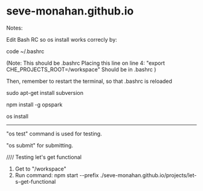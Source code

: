 # seve-monahan.github.io

Notes:

Edit Bash RC so os install works correcly by:

code ~/.bashrc

(Note: This should be .bashrc Placing this line on line 4:
"export CHE_PROJECTS_ROOT=/workspace"
 Should be in .bashrc
)

Then, remember to restart the terminal, so that .bashrc is reloaded

sudo apt-get install subversion

npm install -g opspark

os install

----

"os test" command is used for testing.

"os submit" for submitting.

//// Testing let's get functional
1) Get to "/workspace"
2) Run command: npm start --prefix ./seve-monahan.github.io/projects/let-s-get-functional